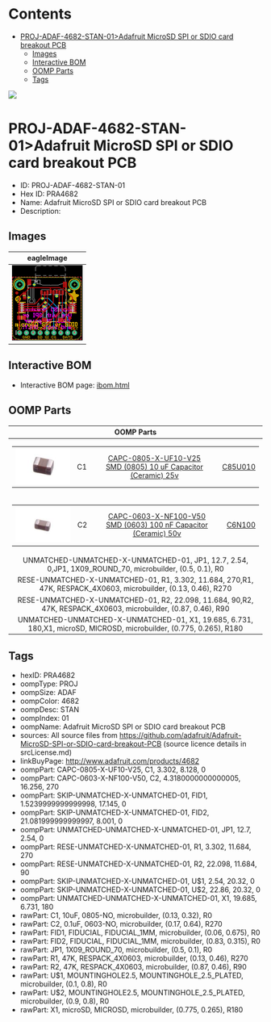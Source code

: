 



Contents
========

* [PROJ-ADAF-4682-STAN-01>Adafruit MicroSD SPI or SDIO card breakout PCB](#proj-adaf-4682-stan-01adafruit-microsd-spi-or-sdio-card-breakout-pcb)
	* [Images](#images)
	* [Interactive BOM](#interactive-bom)
	* [OOMP Parts](#oomp-parts)
	* [Tags](#tags)
  
![][im]
# PROJ-ADAF-4682-STAN-01>Adafruit MicroSD SPI or SDIO card breakout PCB

- ID: PROJ-ADAF-4682-STAN-01
- Hex ID: PRA4682
- Name: Adafruit MicroSD SPI or SDIO card breakout PCB
- Description: 

## Images
  
  

|eagleImage|
| :---: |
|[![eagleImage](eagleImage_140.png)](eagleImage_600.png)|

## Interactive BOM

- Interactive BOM page: [ibom.html](kicad/bom/ibom.html)

## OOMP Parts
  

|OOMP Parts|
| :---: |
|<table><tr><td>![CAPC-0805-X-UF10-V25](https://raw.githubusercontent.com/oomlout/oomlout_OOMP_parts/main/CAPC-0805-X-UF10-V25/image_140.jpg)</td><td> C1</td><td>[CAPC-0805-X-UF10-V25<br>SMD (0805) 10 uF Capacitor (Ceramic) 25v](https://github.com/oomlout/oomlout_OOMP_parts/tree/main/CAPC-0805-X-UF10-V25/)</td><td>[C85U010](https://github.com/oomlout/oomlout_OOMP_parts/tree/main/CAPC-0805-X-UF10-V25/)</td></tr></table>|
|<table><tr><td>![CAPC-0603-X-NF100-V50](https://raw.githubusercontent.com/oomlout/oomlout_OOMP_parts/main/CAPC-0603-X-NF100-V50/image_140.jpg)</td><td> C2</td><td>[CAPC-0603-X-NF100-V50<br>SMD (0603) 100 nF Capacitor (Ceramic) 50v](https://github.com/oomlout/oomlout_OOMP_parts/tree/main/CAPC-0603-X-NF100-V50/)</td><td>[C6N100](https://github.com/oomlout/oomlout_OOMP_parts/tree/main/CAPC-0603-X-NF100-V50/)</td></tr></table>|
|UNMATCHED-UNMATCHED-X-UNMATCHED-01, JP1, 12.7, 2.54, 0,JP1, 1X09_ROUND_70, microbuilder, (0.5, 0.1), R0|
|RESE-UNMATCHED-X-UNMATCHED-01, R1, 3.302, 11.684, 270,R1, 47K, RESPACK_4X0603, microbuilder, (0.13, 0.46), R270|
|RESE-UNMATCHED-X-UNMATCHED-01, R2, 22.098, 11.684, 90,R2, 47K, RESPACK_4X0603, microbuilder, (0.87, 0.46), R90|
|UNMATCHED-UNMATCHED-X-UNMATCHED-01, X1, 19.685, 6.731, 180,X1, microSD, MICROSD, microbuilder, (0.775, 0.265), R180|

## Tags

- hexID: PRA4682
- oompType: PROJ
- oompSize: ADAF
- oompColor: 4682
- oompDesc: STAN
- oompIndex: 01
- oompName: Adafruit MicroSD SPI or SDIO card breakout PCB
- sources: All source files from https://github.com/adafruit/Adafruit-MicroSD-SPI-or-SDIO-card-breakout-PCB (source licence details in srcLicense.md)
- linkBuyPage: http://www.adafruit.com/products/4682
- oompPart: CAPC-0805-X-UF10-V25, C1, 3.302, 8.128, 0
- oompPart: CAPC-0603-X-NF100-V50, C2, 4.3180000000000005, 16.256, 270
- oompPart: SKIP-UNMATCHED-X-UNMATCHED-01, FID1, 1.5239999999999998, 17.145, 0
- oompPart: SKIP-UNMATCHED-X-UNMATCHED-01, FID2, 21.081999999999997, 8.001, 0
- oompPart: UNMATCHED-UNMATCHED-X-UNMATCHED-01, JP1, 12.7, 2.54, 0
- oompPart: RESE-UNMATCHED-X-UNMATCHED-01, R1, 3.302, 11.684, 270
- oompPart: RESE-UNMATCHED-X-UNMATCHED-01, R2, 22.098, 11.684, 90
- oompPart: SKIP-UNMATCHED-X-UNMATCHED-01, U$1, 2.54, 20.32, 0
- oompPart: SKIP-UNMATCHED-X-UNMATCHED-01, U$2, 22.86, 20.32, 0
- oompPart: UNMATCHED-UNMATCHED-X-UNMATCHED-01, X1, 19.685, 6.731, 180
- rawPart: C1, 10uF, 0805-NO, microbuilder, (0.13, 0.32), R0
- rawPart: C2, 0.1uF, 0603-NO, microbuilder, (0.17, 0.64), R270
- rawPart: FID1, FIDUCIAL, FIDUCIAL_1MM, microbuilder, (0.06, 0.675), R0
- rawPart: FID2, FIDUCIAL, FIDUCIAL_1MM, microbuilder, (0.83, 0.315), R0
- rawPart: JP1, 1X09_ROUND_70, microbuilder, (0.5, 0.1), R0
- rawPart: R1, 47K, RESPACK_4X0603, microbuilder, (0.13, 0.46), R270
- rawPart: R2, 47K, RESPACK_4X0603, microbuilder, (0.87, 0.46), R90
- rawPart: U$1, MOUNTINGHOLE2.5, MOUNTINGHOLE_2.5_PLATED, microbuilder, (0.1, 0.8), R0
- rawPart: U$2, MOUNTINGHOLE2.5, MOUNTINGHOLE_2.5_PLATED, microbuilder, (0.9, 0.8), R0
- rawPart: X1, microSD, MICROSD, microbuilder, (0.775, 0.265), R180



[im]: eagleImage_450.png
